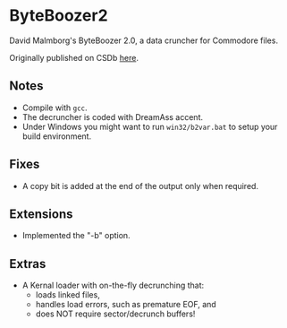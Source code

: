 # ByteBoozer2
David Malmborg's ByteBoozer 2.0, a data cruncher for Commodore files.

Originally published on CSDb [here](http://csdb.dk/release/?id=145031).

## Notes
- Compile with `gcc`.
- The decruncher is coded with DreamAss accent.
- Under Windows you might want to run `win32/b2var.bat` to setup your build environment.

## Fixes
- A copy bit is added at the end of the output only when required.

## Extensions
- Implemented the "-b" option.

## Extras
- A Kernal loader with on-the-fly decrunching that:
  - loads linked files, 
  - handles load errors, such as premature EOF, and 
  - does NOT require sector/decrunch buffers!
